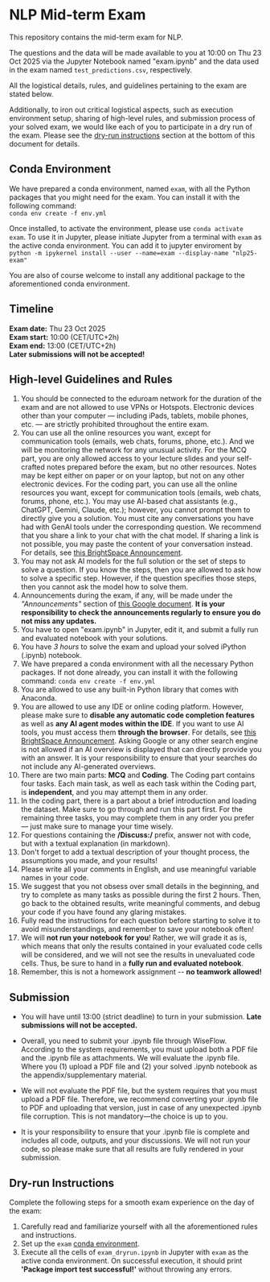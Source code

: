# NLP Mid-term Exam

This repository contains the mid-term exam for NLP.

The questions and the data will be made available to you at 10:00 on Thu 23 Oct 2025 via the Jupyter Notebook named "exam.ipynb" and the data used in the exam named `test_predictions.csv`, respectively.

All the logistical details, rules, and guidelines pertaining to the exam are stated below.

Additionally, to iron out critical logistical aspects, such as execution environment setup, sharing of high-level rules, and submission process of your solved exam, we would like each of you to participate in a dry run of the exam. Please see the [dry-run instructions](#Dry-run-Instructions) section at the bottom of this document for details.

## Conda Environment
We have prepared a conda environment, named `exam`, with all the Python packages that you might need for the exam. You can install it with the following command:   
`conda env create -f env.yml`

Once installed, to activate the environment, please use `conda activate exam`. To use it in Jupyter, please initiate Jupyter from a terminal with `exam` as the active conda environment. You can add it to jupyter enviroment by `python -m ipykernel install --user --name=exam --display-name "nlp25-exam"`

You are also of course welcome to install any additional package to the aforementioned conda environment.   


## Timeline
**Exam date:** Thu 23 Oct 2025   
**Exam start:** 10:00 (CET/UTC+2h)   
**Exam end:** 13:00 (CET/UTC+2h)   
**Later submissions will not be accepted!**

## High-level Guidelines and Rules

1. You should be connected to the eduroam network for the duration of the exam and are not allowed to use VPNs or Hotspots. Electronic devices other than your computer — including iPads, tablets, mobile phones, etc. — are strictly prohibited throughout the entire exam.
2. You can use all the online resources you want, except for communication tools (emails, web chats, forums, phone, etc.). And we will be monitoring the network for any unusual activity. For the MCQ part, you are only allowed access to your lecture slides and your self-crafted notes prepared before the exam, but no other resources. Notes may be kept either on paper or on your laptop, but not on any other electronic devices. For the coding part, you can use all the online resources you want, except for communication tools (emails, web chats, forums, phone, etc.). You may use AI-based chat assistants (e.g., ChatGPT, Gemini, Claude, etc.); however, you cannot prompt them to directly give you a solution. You must cite any conversations you have had with GenAI tools under the corresponding question. We recommend that you share a link to your chat with the chat model. If sharing a link is not possible, you may paste the content of your conversation instead. For details, see [this BrightSpace Announcement](https://brightspace.au.dk/d2l/le/news/184554/125780/view?ou=184554).
3. You may not ask AI models for the full solution or the set of steps to solve a question. If you know the steps, then you are allowed to ask how to solve a specific step. However, if the question specifies those steps, then you cannot ask the model how to solve them.
4. Announcements during the exam, if any, will be made under the *"Announcements"* section of [this Google document](https://docs.google.com/document/d/1kxqWgRJzLxqCzMKI5LK9_rt8modDNURijXmXJv_xOhw/edit?usp=sharing). **It is your responsibility to check the announcements regularly to ensure you do not miss any updates.**  
5. You have to open "exam.ipynb" in Jupyter, edit it, and submit a fully run and evaluated notebook with your solutions.
6. You have *3 hours* to solve the exam and upload your solved iPython (.ipynb) notebook.
7. We have prepared a conda environment with all the necessary Python packages. If not done already, you can install it with the following command:   `conda env create -f env.yml`
8. You are allowed to use any built-in Python library that comes with Anaconda.
9. You are allowed to use any IDE or online coding platform. However, please make sure to **disable any automatic code completion features** as well as **any AI agent modes within the IDE**. If you want to use AI tools, you must access them **through the browser**. For details, see [this BrightSpace Announcement](https://brightspace.au.dk/d2l/le/news/184554/125780/view?ou=184554). Asking Google or any other search engine is not allowed if an AI overview is displayed that can directly provide you with an answer. It is your responsibility to ensure that your searches do not include any AI-generated overviews.
10. There are two main parts: **MCQ** and **Coding**. The Coding part contains four tasks. Each main task, as well as each task within the Coding part, is **independent**, and you may attempt them in any order.
11.  In the coding part, there is a part about a brief introduction and loading the dataset. Make sure to go through and run this part first. For the remaining three tasks, you may complete them in any order you prefer — just make sure to manage your time wisely.
12.  For questions containing the **/Discuss:/** prefix, answer not with code, but with a textual explanation (in markdown).
13.  Don't forget to add a textual description of your thought process, the assumptions you made, and your results!
14.  Please write all your comments in English, and use meaningful variable names in your code.
15. We suggest that you not obsess over small details in the beginning, and try to complete as many tasks as possible during the first 2 hours. Then, go back to the obtained results, write meaningful comments, and debug your code if you have found any glaring mistakes.
16. Fully read the instructions for each question before starting to solve it to avoid misunderstandings, and remember to save your notebook often!
17. We will **not run your notebook for you**! Rather, we will grade it as is, which means that only the results contained in your evaluated code cells will be considered, and we will not see the results in unevaluated code cells. Thus, be sure to hand in a **fully run and evaluated notebook**.
18. Remember, this is not a homework assignment -- **no teamwork allowed!**

## Submission
* You will have until 13:00 (strict deadline) to turn in your submission. **Late submissions will not be accepted.**

* Overall, you need to submit your .ipynb file through WiseFlow. According to the system requirements, you must upload both a PDF file and the .ipynb file as attachments. We will evaluate the .ipynb file.  Where you (1) upload a PDF file and (2) your solved .ipynb notebook as the appendix/supplementary material.

* We will not evaluate the PDF file, but the system requires that you must upload a PDF file. Therefore, we recommend converting your .ipynb file to PDF and uploading that version, just in case of any unexpected .ipynb file corruption. This is not mandatory—the choice is up to you.
  
* It is your responsibility to ensure that your .ipynb file is complete and includes all code, outputs, and your discussions. We will not run your code, so please make sure that all results are fully rendered in your submission.

## Dry-run Instructions

Complete the following steps for a smooth exam experience on the day of the exam:
1. Carefully read and familiarize yourself with all the aforementioned rules and instructions.
2. Set up the `exam` [conda environment](#Conda-Environment).
3. Execute all the cells of `exam_dryrun.ipynb` in Jupyter with `exam` as the active conda environment. On successful execution, it should print **'Package import test successful!'** without throwing any errors.
